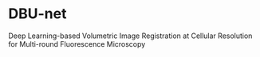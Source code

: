 # DBU-net
Deep Learning-based Volumetric Image Registration at Cellular Resolution for Multi-round Fluorescence Microscopy
